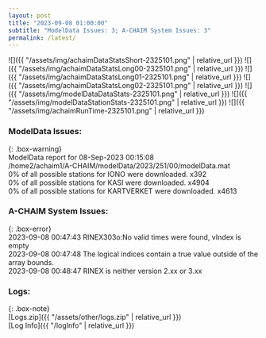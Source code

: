 ```yaml
---
layout: post
title: "2023-09-08 01:00:00"
subtitle: "ModelData Issues: 3; A-CHAIM System Issues: 3"
permalink: /latest/
---
```


![]({{ "/assets/img/achaimDataStatsShort-2325101.png" | relative_url }})
![]({{ "/assets/img/achaimDataStatsLong00-2325101.png" | relative_url }})
![]({{ "/assets/img/achaimDataStatsLong01-2325101.png" | relative_url }})
![]({{ "/assets/img/achaimDataStatsLong02-2325101.png" | relative_url }})
![]({{ "/assets/img/modelDataDataStats-2325101.png" | relative_url }})
![]({{ "/assets/img/modelDataStationStats-2325101.png" | relative_url }})
![]({{ "/assets/img/achaimRunTime-2325101.png" | relative_url }})


### ModelData Issues:  
  
{: .box-warning}  
 ModelData report for 08-Sep-2023 00:15:08   
 /home2/achaim1/A-CHAIM/modelData/2023/251/00/modelData.mat   
 0% of all possible stations for IONO were downloaded. x392   
 0% of all possible stations for KASI were downloaded. x4904   
 0% of all possible stations for KARTVERKET were downloaded. x4613   
  
### A-CHAIM System Issues:  
  
{: .box-error}  
2023-09-08 00:47:43 RINEX303o:No valid times were found, vIndex is empty  
2023-09-08 00:47:48 The logical indices contain a true value outside of the array bounds.  
2023-09-08 00:48:47 RINEX is neither version 2.xx or 3.xx  

### Logs:  
  
{: .box-note}  
[Logs.zip]({{ "/assets/other/logs.zip" | relative_url }})  
[Log Info]({{ "/logInfo" | relative_url }})  
